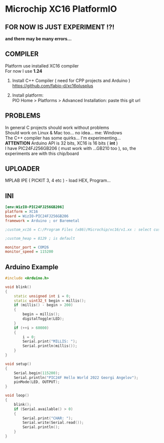 # Microchip XC16 PlatformIO

## FOR NOW IS JUST EXPERIMENT !?! <br> 
**and there may be many errors...**


## COMPILER<br>
Platform use installed XC16 compiler<br>
For now I use **1.24**

1. Install C++ Compiler ( need for CPP projects and Arduino )<br>
https://github.com/fabio-d/xc16plusplus

2. Install platform:<br>
PIO Home > Platforms > Advanced Installation: paste this git url

## PROBLEMS<br>
In general C projects should work without problems<br>
Should work on Linux & Mac too... no idea...  me: Windows<br>
The C++ compiler has some quirks... I'm experimenting...<br>
**ATTENTION** Arduino API is 32 bits, XC16 is 16 bits ( **int** )<br>
I have PIC24FJ256GB206 ( must work with ...GB210 too ), so, the experiments are with this chip/board<br>

## UPLOADER<br>
MPLAB IPE ( PICKIT 3, 4 etc ) - load HEX, Program...

## INI
```ini
[env:WizIO-PIC24FJ256GB206]
platform = XC16
board = WizIO-PIC24FJ256GB206
framework = Arduino ; or Baremetal

;custom_xc16 = C:/Program Files (x86)/Microchip/xc16/v1.xx : select custom version

;custom_heap = 8129 ; is default

monitor_port = COM26
monitor_speed = 115200
```

## Arduino Example
```cpp
#include <Arduino.h>

void blink()
{
    static unsigned int i = 0;
    static uint32_t begin = millis();
    if (millis() - begin > 200)
    {
        begin = millis();
        digitalToggle(LED);
    }
    if (++i > 60000)
    {
        i = 0;
        Serial.print("MILLIS: ");
        Serial.println(millis());
    }
}

void setup()
{
    Serial.begin(115200);
    Serial.println("PIC24F Hello World 2022 Georgi Angelov");
    pinMode(LED, OUTPUT);
}

void loop()
{
    blink();
    if (Serial.available() > 0)
    {
        Serial.print("CHAR: ");
        Serial.write(Serial.read());
        Serial.println();
    }
}
```
